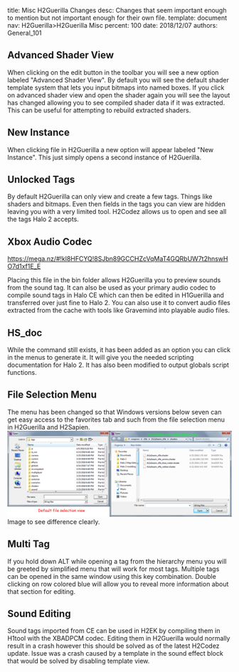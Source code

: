 title:      Misc H2Guerilla Changes
desc:       Changes that seem important enough to mention but not important enough for their own file.
template:   document
nav:        H2Guerilla>H2Guerilla Misc
percent:    100
date:       2018/12/07
authors:    General_101

## Advanced Shader View
When clicking on the edit button in the toolbar you will see a new option labeled "Advanced Shader View". By default you will see the default shader template system that lets you input bitmaps into named boxes.
If you click on advanced shader view and open the shader again you will see the layout has changed allowing you to see compiled shader data if it was extracted. This can be useful for attempting to rebuild extracted shaders.
 
## New Instance
When clicking file in H2Guerilla a new option will appear labeled "New Instance". This just simply opens a second instance of H2Guerilla.
 
## Unlocked Tags
By default H2Guerilla can only view and create a few tags. Things like shaders and bitmaps. Even then fields in the tags you can view are hidden leaving you with a very limited tool.
H2Codez allows us to open and see all the tags Halo 2 accepts.
 
## Xbox Audio Codec

https://mega.nz/#!kl8HFCYQ!8SJbn89GCCHZcVqMaT4GQRbUW7t2hnswHO7d1xf1E_E

Placing this file in the bin folder allows H2Guerilla you to preview sounds from the sound tag.
It can also be used as your primary audio codec to compile sound tags in Halo CE which can then be edited in H1Guerilla and transferred over just fine to Halo 2.
You can also use it to convert audio files extracted from the cache with tools like Gravemind into playable audio files.
 
## HS_doc
While the command still exists, it has been added as an option you can click in the menus to generate it.
It will give you the needed scripting documentation for Halo 2. It has also been modified to output globals script functions.
 
## File Selection Menu
The menu has been changed so that Windows versions below seven can get easy access to the favorites tab and such from the file selection menu in H2Guerilla and H2Sapien.
![](assets/FileSelection.png)
Image to see difference clearly.
 
## Multi Tag
If you hold down ALT while opening a tag from the hierarchy menu you will be greeted by simplified menu that will work for most tags. Multiple tags can be opened in the same window using this key combination. Double clicking on
row colored blue will allow you to reveal more information about that section for editing.
 
## Sound Editing
Sound tags imported from CE can be used in H2EK by compiling them in H1tool with the XBADPCM codec. Editing them in H2Guerilla would normally result in a crash however this should be solved as of the latest H2Codez update.
Issue was a crash caused by a template in the sound effect block that would be solved by disabling template view.